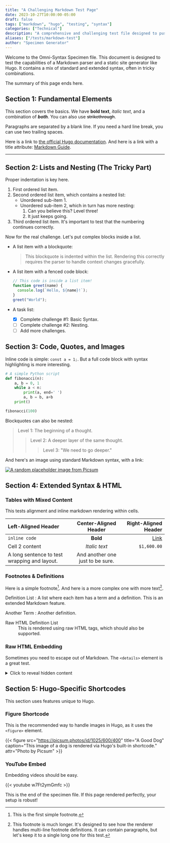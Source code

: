 ```yaml
---
title: "A Challenging Markdown Test Page"
date: 2023-10-27T10:00:00-05:00
draft: false
tags: ["markdown", "hugo", "testing", "syntax"]
categories: ["Technical"]
description: "A comprehensive and challenging test file designed to push Markdown and Hugo rendering to its limits, featuring complex nesting, tables, shortcodes, and more."
aliases: ["/tests/markdown-test"]
author: "Specimen Generator"
---
```


Welcome to the Omni-Syntax Specimen file. This document is designed to test the
capabilities of a Markdown parser and a static site generator like Hugo. It
contains a mix of standard and extended syntax, often in tricky combinations.

The summary of this page ends here.

<!--more-->

## Section 1: Fundamental Elements

This section covers the basics. We have **bold text**, _italic text_, and a
combination of _**both**_. You can also use ~~strikethrough~~.

Paragraphs are separated by a blank line. If you need a hard line break, you can
use two trailing spaces.

Here is a link to
[the official Hugo documentation](https://gohugo.io/documentation/). And here is
a link with a title attribute:
[Markdown Guide](https://www.markdownguide.org/ "A great resource for learning Markdown").

---

## Section 2: Lists and Nesting (The Tricky Part)

Proper indentation is key here.

1. First ordered list item.
2. Second ordered list item, which contains a nested list:
   - Unordered sub-item 1.
   - Unordered sub-item 2, which in turn has more nesting:
     1. Can you believe this? Level three!
     2. It just keeps going.
3. Third ordered list item. It's important to test that the numbering continues
   correctly.

Now for the real challenge. Let's put complex blocks inside a list.

- A list item with a blockquote:
  > This blockquote is indented within the list. Rendering this correctly
  > requires the parser to handle context changes gracefully.

- A list item with a fenced code block:
  ```javascript
  // This code is inside a list item!
  function greet(name) {
    console.log(`Hello, ${name}!`);
  }
  greet("World");
  ```

- A task list:
  - [x] Complete challenge #1: Basic Syntax.
  - [ ] Complete challenge #2: Nesting.
  - [ ] Add more challenges.

## Section 3: Code, Quotes, and Images

Inline code is simple: `const a = 1;`. But a full code block with syntax
highlighting is more interesting.

```python
# A simple Python script
def fibonacci(n):
    a, b = 0, 1
    while a < n:
        print(a, end=' ')
        a, b = b, a+b
    print()

fibonacci(100)
```

Blockquotes can also be nested:

> Level 1: The beginning of a thought.
>
>> Level 2: A deeper layer of the same thought.
>>
>>> Level 3: "We need to go deeper."

And here's an image using standard Markdown syntax, with a link:

[![A random placeholder image from Picsum](https://picsum.photos/id/1011/600/400)](https://picsum.photos/)

## Section 4: Extended Syntax & HTML

### Tables with Mixed Content

This tests alignment and inline markdown rendering within cells.

| Left-Aligned Header                          |      Center-Aligned Header       |      Right-Aligned Header |
| :------------------------------------------- | :------------------------------: | ------------------------: |
| `inline code`                                |             **Bold**             | [Link](https://gohugo.io) |
| Cell 2 content                               |          _Italic text_           |               `$1,600.00` |
| A long sentence to test wrapping and layout. | And another one just to be sure. |                           |

### Footnotes & Definitions

Here is a simple footnote[^1]. And here is a more complex one with more
text[^bignote].

Definition List : A list where each item has a term and a definition. This is an
extended Markdown feature.

Another Term : Another definition.

<dl>
  <dt>Raw HTML Definition List</dt>
  <dd>This is rendered using raw HTML tags, which should also be supported.</dd>
</dl>

### Raw HTML Embedding

Sometimes you need to escape out of Markdown. The `<details>` element is a great
test.

<details>
  <summary>Click to reveal hidden content</summary>
  <p>
    Voilà! This content was hidden. This is useful for FAQs or appendices. You can even include other Markdown elements inside, though they may or may not be parsed, depending on the renderer's configuration. **This text might not be bold.**
  </p>
</details>

## Section 5: Hugo-Specific Shortcodes

This section uses features unique to Hugo.

### Figure Shortcode

This is the recommended way to handle images in Hugo, as it uses the `<figure>`
element.

{{< figure src="https://picsum.photos/id/1025/600/400" title="A Good Dog"
caption="This image of a dog is rendered via Hugo's built-in shortcode."
attr="Photo by Picsum" >}}

### YouTube Embed

Embedding videos should be easy.

{{< youtube w7Ft2ymGmfc >}}

This is the end of the specimen file. If this page rendered perfectly, your
setup is robust!

[^1]: This is the first simple footnote.

[^bignote]: This footnote is much longer. It's designed to see how the renderer
    handles multi-line footnote definitions. It can contain paragraphs, but
    let's keep it to a single long one for this test.
